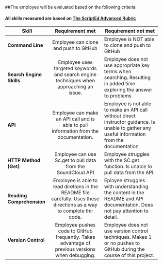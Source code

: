 ##The employee will be evaluated based on the following criteria
#### All skills measured are based on [The ScriptEd Advanced Rubric]()

| Skill | Requirement met | Requirement not met | 
|-------|:-------:|------ |
| **Command Line** | Employee can clone and push to GitHub | Employee is NOT able to clone and push to GitHub |
| **Search Engine Skills** | Employee uses targeted keywords and search engine techniques when approaching an issue.| Employee does not use appropriate key terms when searching. Resulting in added time exploring the answer to problems|
| **API** | Employee can make an API call and is able to pull information from the documentation. | Employee is not able to make an API call without direct instructor guidance. Is unable to gather any useful information from the documentation|
| **HTTP Method (Get)** | Employee can use Sc.get to pull data from the SoundCloud API | Employee struggles with the SC.get function. Is unable to pull data from the API.|
| **Reading Comprehension** | Employee is able to read diretions in the README file carefully. Uses these directions as a way to complete thir code.  | Eployee struggles with understanding the content in the README and API documentation. Does not pay attention to detail.|
| **Version Control** | Employee pushes code to GitHub frequently. Takes advantage of previous versions when debugging. | Employee does not use version control techniques. Makes 1 or no pushes to GitHub during the course of this project. | 
